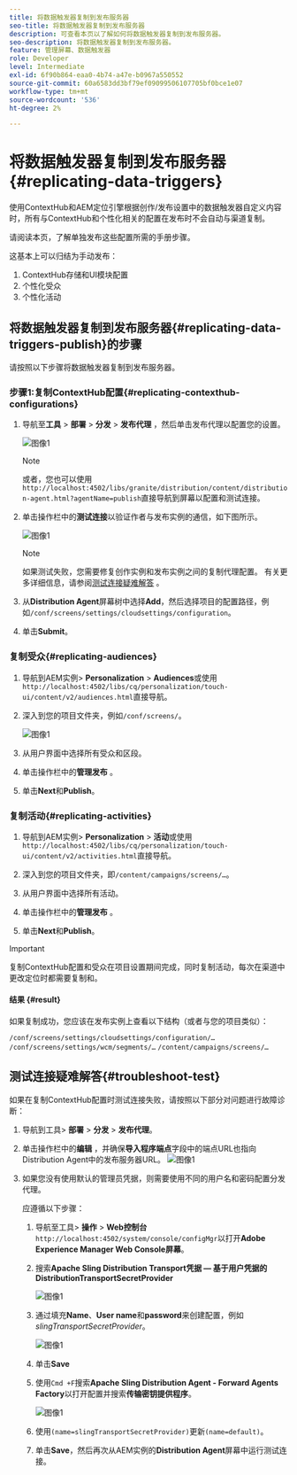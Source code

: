 ```yaml
---
title: 将数据触发器复制到发布服务器
seo-title: 将数据触发器复制到发布服务器
description: 可查看本页以了解如何将数据触发器复制到发布服务器。
seo-description: 将数据触发器复制到发布服务器。
feature: 管理屏幕、数据触发器
role: Developer
level: Intermediate
exl-id: 6f90b864-eaa0-4b74-a47e-b0967a550552
source-git-commit: 60a6583dd3bf79ef09099506107705bf0bce1e07
workflow-type: tm+mt
source-wordcount: '536'
ht-degree: 2%

---
```


# 将数据触发器复制到发布服务器{#replicating-data-triggers}

使用ContextHub和AEM定位引擎根据创作/发布设置中的数据触发器自定义内容时，所有与ContextHub和个性化相关的配置在发布时不会自动与渠道复制。

请阅读本页，了解单独发布这些配置所需的手册步骤。

这基本上可以归结为手动发布：

1. ContextHub存储和UI模块配置
1. 个性化受众
1. 个性化活动

## 将数据触发器复制到发布服务器{#replicating-data-triggers-publish}的步骤

请按照以下步骤将数据触发器复制到发布服务器。

### 步骤1:复制ContextHub配置{#replicating-contexthub-configurations}

1. 导航至&#x200B;**工具** > **部署** > **分发** > **发布代理** ，然后单击发布代理以配置您的设置。

   ![图像1](/help/user-guide/assets/replicating-triggers/replicating-triggers1.png)

   >[!NOTE]
   >
   >或者，您也可以使用`http://localhost:4502/libs/granite/distribution/content/distribution-agent.html?agentName=publish`直接导航到屏幕以配置和测试连接。

1. 单击操作栏中的&#x200B;**测试连接**&#x200B;以验证作者与发布实例的通信，如下图所示。

   ![图像1](/help/user-guide/assets/replicating-triggers/replicating-triggers2.png)

   >[!NOTE]
   >
   >如果测试失败，您需要修复创作实例和发布实例之间的复制代理配置。 有关更多详细信息，请参阅[测试连接疑难解答](/help/user-guide/replicating-data-triggers.md#troubleshoot-test) 。

1. 从&#x200B;**Distribution Agent**&#x200B;屏幕树中选择&#x200B;**Add**，然后选择项目的配置路径，例如`/conf/screens/settings/cloudsettings/configuration`。

1. 单击&#x200B;**Submit**。

### 复制受众{#replicating-audiences}

1. 导航到AEM实例> **Personalization** > **Audiences**&#x200B;或使用`http://localhost:4502/libs/cq/personalization/touch-ui/content/v2/audiences.html`直接导航。

1. 深入到您的项目文件夹，例如`/conf/screens/`。

   ![图像1](/help/user-guide/assets/replicating-triggers/replicating-triggers10.png)

1. 从用户界面中选择所有受众和区段。

1. 单击操作栏中的&#x200B;**管理发布** 。

1. 单击&#x200B;**Next**&#x200B;和&#x200B;**Publish**。

### 复制活动{#replicating-activities}

1. 导航到AEM实例> **Personalization** > **活动**&#x200B;或使用`http://localhost:4502/libs/cq/personalization/touch-ui/content/v2/activities.html`直接导航。

1. 深入到您的项目文件夹，即`/content/campaigns/screens/…`。

1. 从用户界面中选择所有活动。

1. 单击操作栏中的&#x200B;**管理发布** 。

1. 单击&#x200B;**Next**&#x200B;和&#x200B;**Publish**。

>[!IMPORTANT]
>
>复制ContextHub配置和受众在项目设置期间完成，同时复制活动，每次在渠道中更改定位时都需要复制和。

#### 结果 {#result}

如果复制成功，您应该在发布实例上查看以下结构（或者与您的项目类似）：

`/conf/screens/settings/cloudsettings/configuration/…`
`/conf/screens/settings/wcm/segments/…`
`/content/campaigns/screens/…`

## 测试连接疑难解答{#troubleshoot-test}

如果在复制ContextHub配置时测试连接失败，请按照以下部分对问题进行故障诊断：

1. 导航到工具> **部署** > **分发** > **发布代理**。

1. 单击操作栏中的&#x200B;**编辑** ，并确保&#x200B;**导入程序端点**字段中的端点URL也指向Distribution Agent中的发布服务器URL。
   ![图像1](/help/user-guide/assets/replicating-triggers/replicating-triggers9.png)

1. 如果您没有使用默认的管理员凭据，则需要使用不同的用户名和密码配置分发代理。

   应遵循以下步骤：

   1. 导航至工具> **操作** > **Web控制台** `http://localhost:4502/system/console/configMgr`以打开&#x200B;**Adobe Experience Manager Web Console屏幕**。
   1. 搜索&#x200B;**Apache Sling Distribution Transport凭据 — 基于用户凭据的DistributionTransportSecretProvider**

      ![图像1](/help/user-guide/assets/replicating-triggers/replicating-triggers6.png)

   1. 通过填充&#x200B;**Name**、**User name**&#x200B;和&#x200B;**password**&#x200B;来创建配置，例如&#x200B;*slingTransportSecretProvider*。

      ![图像1](/help/user-guide/assets/replicating-triggers/replicating-triggers7.png)

   1. 单击&#x200B;**Save**
   1. 使用`Cmd +F`搜索&#x200B;**Apache Sling Distribution Agent - Forward Agents Factory**&#x200B;以打开配置并搜索&#x200B;**传输密钥提供程序**。

      ![图像1](/help/user-guide/assets/replicating-triggers/replicating-triggers8.png)

   1. 使用`(name=slingTransportSecretProvider)`更新`(name=default)`。
   1. 单击&#x200B;**Save**，然后再次从AEM实例的&#x200B;**Distribution Agent**&#x200B;屏幕中运行测试连接。
